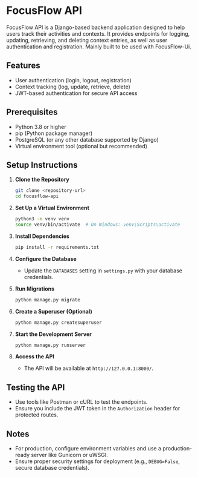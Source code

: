# FocusFlow API

FocusFlow API is a Django-based backend application designed to help users track their activities and contexts. It provides endpoints for logging, updating, retrieving, and deleting context entries, as well as user authentication and registration. Mainly built to be used with FocusFlow-Ui.

## Features
- User authentication (login, logout, registration)
- Context tracking (log, update, retrieve, delete)
- JWT-based authentication for secure API access

## Prerequisites
- Python 3.8 or higher
- pip (Python package manager)
- PostgreSQL (or any other database supported by Django)
- Virtual environment tool (optional but recommended)

## Setup Instructions

1. **Clone the Repository**
   ```bash
   git clone <repository-url>
   cd focusflow-api
   ```

2. **Set Up a Virtual Environment**
   ```bash
   python3 -m venv venv
   source venv/bin/activate  # On Windows: venv\Scripts\activate
   ```

3. **Install Dependencies**
   ```bash
   pip install -r requirements.txt
   ```

4. **Configure the Database**
   - Update the `DATABASES` setting in `settings.py` with your database credentials.

5. **Run Migrations**
   ```bash
   python manage.py migrate
   ```

6. **Create a Superuser (Optional)**
   ```bash
   python manage.py createsuperuser
   ```

7. **Start the Development Server**
   ```bash
   python manage.py runserver
   ```

8. **Access the API**
   - The API will be available at `http://127.0.0.1:8000/`.

## Testing the API
- Use tools like Postman or cURL to test the endpoints.
- Ensure you include the JWT token in the `Authorization` header for protected routes.

## Notes
- For production, configure environment variables and use a production-ready server like Gunicorn or uWSGI.
- Ensure proper security settings for deployment (e.g., `DEBUG=False`, secure database credentials).
